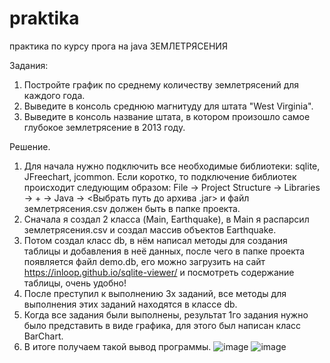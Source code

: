 # praktika
практика по курсу прога на java ЗЕМЛЕТРЯСЕНИЯ

Задания:
1) Постройте график по среднему количеству землетрясений для каждого года.
2) Выведите в консоль среднюю магнитуду для штата "West Virginia".
3) Выведите в консоль название штата, в котором произошло самое глубокое землетрясение в 2013 году.


Решение.
1) Для начала нужно подключить все необходимые библиотеки: sqlite, JFreechart, jcommon. Если коротко, то подключение библиотек происходит следующим образом:
File -> Project Structure -> Libraries -> + -> Java -> <Выбрать путь до архива .jar> и файл землетрясения.csv должен быть в папке проекта.
2) Сначала я создал 2 класса (Main, Earthquake), в Main я распарсил землетрясения.csv и создал массив объектов Earthquake.
3) Потом создал класс db, в нём написал методы для создания таблицы и добавления в неё данных, после чего в папке проекта появляется файл demo.db, его можно загрузить на сайт https://inloop.github.io/sqlite-viewer/ и посмотреть содержание таблицы, очень удобно!
4) После преступил к выполнению 3х заданий, все методы для выполнения этих заданий находятся в классе db.
5) Когда все задания были выполнены, результат 1го задания нужно было представить в виде графика, для этого был написан класс BarChart.
6) В итоге получаем такой вывод программы.
![image](https://github.com/uiovan/praktika/assets/152408698/f7b74221-d4cd-4996-be72-93e8278efb64)
![image](https://github.com/uiovan/praktika/assets/152408698/66117604-1d65-4639-89a1-9c4ff9d89f12)

